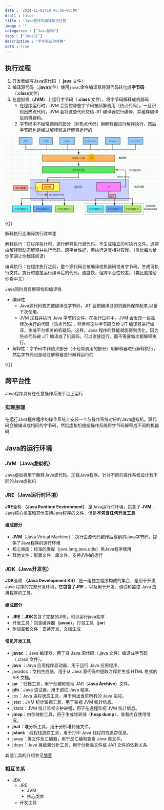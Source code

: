 ```yaml
---
date : '2024-11-02T10:46:06+08:00'
draft : false
title : 'Java程序的编译执行过程'
image : ""
categories : ["Java基础"]
tags : ["JavaSE"]
description : "手写笔记的转换"
math : true
---
```


## 执行过程

1. 开发者编写Java源代码（ **.java** 文件）
2. 编译源代码（**.java**文件）使用`javac`命令编译器将源代码转化成**字节码**（**.class**文件）
3. 在虚拟机（**JVM**）上运行字节码（**.class** 文件），将字节码解释成机器码
   1. 在程序运行时，JVM 会监控哪些字节码被频繁调用（热点代码）。一旦识别出热点代码，JVM 会将这些代码交给 JIT 编译器进行编译，并缓存编译后的机器码。
   2. 字节码中不经常调用的部分（非热点代码）用解释器进行解释执行，然后字节码也是经过解释器进行解释运行的


![示意图](1715928000183-44fc6130-8abc-4f0b-8f6d-79de0ab09509.webp)

{{<notice tip>}}

解释执行比编译执行效率差

解释执行：在程序执行时，逐行解释执行源代码，不生成独立的可执行文件。通常由解释器动态解释并执行代码，跨平台性好，但执行速度相对较慢。（类比每次给你英语让你翻译阅读）

编译执行：在程序执行之前，整个源代码会被编译成机器码或者字节码，生成可执行文件。执行时直接运行编译后的代码，速度快，但跨平台性较差。（类比直接给你看中文）

Java同时具有解释性和编译性

- 编译性
  - Java源代码首先被编译成字节码，JIT 会把编译过的机器码保存起来,以备下次使用。
  - JVM 加载并执行 Java 字节码文件，在执行过程中，JVM 会发现一些高频次执行的代码（热点代码），然后将这些字节码交给 JIT 编译器进行编译，生成平台相关的机器码。这样，Java 程序的性能就能得到优化，因为热点代码被 JIT 编译成了机器码，可以直接运行，而不需要每次都解释执行。
- 解释性：字节码中非热点部分（不经常调用的部分）用解释器进行解释执行，然后字节码也是经过解释器进行解释运行的

{{</notice >}}

## 跨平台性

Java程序具有在任意操作系统平台上运行

### 实现原理

在运行Java程序程序的操作系统上安装一个与操作系统对应的Java虚拟机。源代码会被编译成相同的字节码，然后虚拟机根据操作系统将字节码解释成不同的机器码

## Java的运行环境

### JVM（Java虚拟机）

Java虚拟机用于解释Java源代码，加载Java程序。针对不同的操作系统设计有不同的Java虚拟机

### JRE（Java运行时环境）

**JRE**全称 **（Java Runtime Environment）** 是Java运行时环境，包含了 **JVM** , Java核心类库和其他支持Java程序的文件，但是**不包含任何开发工具**

#### 组成部分

- **JVM**（Java Virtual Machine）：执行由源代码编译后得到的Java字节码，提供了Java程序的运行环境
- 核心类库：标准的类库（java.lang,java.utils）供Java程序使用
- 其他文件：配置文件，库文件，支持JVM的运行

### JDK（Java开发包）

**JDK**全称 **（Java Development Kit）** 是一组独立程序构成的集合，是用于开发Java 程序的完整开发环境，**它包含了JRE** ，以及用于开发、调试和监控 Java 应用程序的工具。

#### 组成部分

- **JRE**：**JDK**包含了完整的JRE，可以运行java程序
- 开发工具：包含编译器（**javac**），打包工具（**jar**）
- 附加库和文件：支持开发，文档生成

#### 常见开发工具

- **javac** ：Java 编译器，用于将 Java 源代码（.java 文件）编译成字节码（.class 文件）。
- **java** ：Java 应用程序启动器，用于运行 Java 应用程序。
- javadoc：文档生成器，用于从 Java 源代码中提取注释并生成 HTML 格式的 API 文档。
- **jar** ：归档工具，用于创建和管理 JAR（**Java Archive**）文件。
- **jdb**：Java 调试器，用于调试 Java 程序。
- jps：Java 进程状态工具，用于列出当前所有的 Java 进程。
- jstat：JVM 统计监视工具，用于监视 JVM 统计信息。
- jstatd：JVM 统计监视守护进程，用于在远程监视 JVM 统计信息。
- **jmap**：内存映射工具，用于生成堆转储（**heap dump**）、查看内存使用情况。
- **jhat**：堆分析工具，用于分析堆转储文件。
- **jstack**：线程栈追踪工具，用于打印 Java 线程的栈追踪信息。
- javap：类文件反汇编器，用于反汇编和查看 Java 类文件。
- jdeps：Java 类依赖分析工具，用于分析类文件或 JAR 文件的依赖关系

其他工具的介绍参见[博客](https://tyritic.github.io/p/jdk%E5%B7%A5%E5%85%B7%E5%8C%85/)

### 相互关系

- JDK
  - JRE
    - JVM
    - 核心类库
  - 开发工具